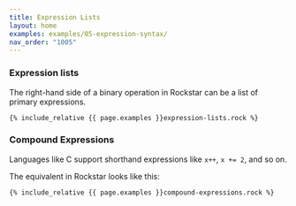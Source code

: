 ```yaml
---
title: Expression Lists
layout: home
examples: examples/05-expression-syntax/
nav_order: "1005"
---
```

### Expression lists

The right-hand side of a binary operation in Rockstar can be a list of primary expressions.

```rockstar
{% include_relative {{ page.examples }}expression-lists.rock %}
```

### Compound Expressions

Languages like C support shorthand expressions like `x++`, `x += 2`, and so on.

The equivalent in Rockstar looks like this:

```rockstar
{% include_relative {{ page.examples }}compound-expressions.rock %}
```





